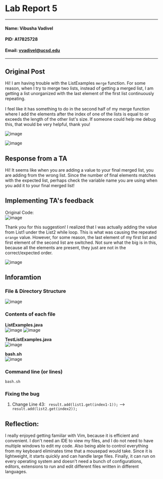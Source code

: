 # Lab Report 5
---
#### Name: Vibusha Vadivel 
#### PID: A17825728 
#### Email: vvadivel@ucsd.edu
---

## Original Post 
Hi! I am having trouble with the ListExamples `merge` function. For some reason, when I try to merge two lists, instead of getting a merged list, I am getting a list unorganized with the last element of the first list continuously repeating. 
</br> </br>
I feel like it has something to do in the second half of my merge function where I add the elements after the index of one of the lists is equal to or exceeds the length of the other list's size. If someone could help me debug this, that would be very helpful, thank you!

![image](https://github.com/vibushavadivel/cse15l-lab-reports/assets/102670153/86928e05-a218-499b-8534-078a5406e0e0)

![image](https://github.com/vibushavadivel/cse15l-lab-reports/assets/102670153/d6e0658e-ea01-4a9e-9491-2aeb3574a409)

## Response from a TA

Hi! It seems like when you are adding a value to your final merged list, you are adding from the wrong list. Since the number of final elements matches with the expected list, perhaps check the variable name you are using when you add it to your final merged list!


## Implementing TA's feedback
Original Code: </br>
![image](https://github.com/vibushavadivel/cse15l-lab-reports/assets/102670153/e480ff81-684a-40ea-b0fb-829fcbc61b2e)

Thank you for this suggestion! I realized that I was actually adding the value from List1 under the List2 while loop. This is what was causing the repeated `orange` value. However, for some reason, the last element of my first list and first element of the second list are switched. Not sure what the big is in this, because all the elements are present, they just are not in the correct/expected order. </br>

![image](https://github.com/vibushavadivel/cse15l-lab-reports/assets/102670153/d5470e01-9a2e-4239-89bb-6c063dbaace5)

## Inforamtion

### File & Directory Structure 
![image](https://github.com/vibushavadivel/cse15l-lab-reports/assets/102670153/cb69b259-d1db-4623-ae83-5ed94c298e49)

### Contents of each file
**ListExamples.java </br>**
![image](https://github.com/vibushavadivel/cse15l-lab-reports/assets/102670153/51298f7b-2486-4266-9254-890680d3e44b)
![image](https://github.com/vibushavadivel/cse15l-lab-reports/assets/102670153/1291aa57-5800-4094-9597-55e34947fece)

**TestListExamples.java </br>**
![image](https://github.com/vibushavadivel/cse15l-lab-reports/assets/102670153/fff12f4c-dfef-4ef2-bb72-bc917db282a6)

**bash.sh** </br>
![image](https://github.com/vibushavadivel/cse15l-lab-reports/assets/102670153/3cfa393a-ad8b-442a-8e1e-8172c2538bb4)


### Command line (or lines)
`bash.sh` 

### Fixing the bug
1. Change Line 43: ` result.add(list1.get(index1-1));` --> ` result.add(list2.get(index2));`

## Reflection: 
I really enjoyed getting famiilar with Vim, because it is efficient and convenient. I don't need an IDE to view my files, and I do not need to have multiple windows to edit my code. Also being able to control everything from my keyboard eliminates time that a mousepad would take. Since it is lightweight, it starts quickly and can handle large files. Finally, it can run on every operating system and doesn't need a bunch of configurations, editors, extensions to run and edit different files written in different languages. 

